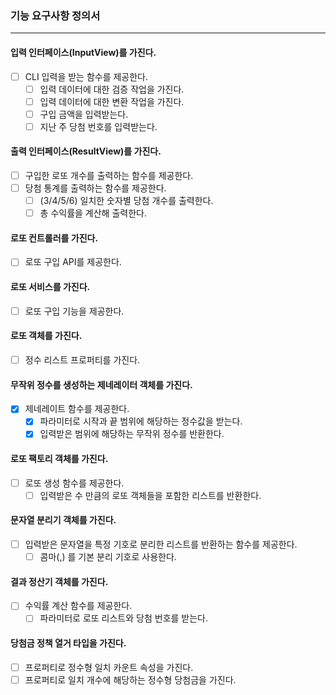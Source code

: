 ### 기능 요구사항 정의서
* * *
#### 입력 인터페이스(InputView)를 가진다.
- [ ] CLI 입력을 받는 함수를 제공한다.
  - [ ] 입력 데이터에 대한 검증 작업을 가진다.
  - [ ] 입력 데이터에 대한 변환 작업을 가진다.
  - [ ] 구입 금액을 입력받는다.
  - [ ] 지난 주 당첨 번호를 입력받는다.
#### 출력 인터페이스(ResultView)를 가진다.
- [ ] 구입한 로또 개수를 출력하는 함수를 제공한다. 
- [ ] 당첨 통계를 출력하는 함수를 제공한다.
  - [ ] (3/4/5/6) 일치한 숫자별 당첨 개수를 출력한다.
  - [ ] 총 수익률을 계산해 출력한다.
#### 로또 컨트롤러를 가진다.
- [ ] 로또 구입 API를 제공한다.
#### 로또 서비스를 가진다.
- [ ] 로또 구입 기능을 제공한다.
#### 로또 객체를 가진다.
- [ ] 정수 리스트 프로퍼티를 가진다.
#### 무작위 정수를 생성하는 제네레이터 객체를 가진다.
- [x] 제네레이트 함수를 제공한다.
  - [x] 파라미터로 시작과 끝 범위에 해당하는 정수값을 받는다.
  - [x] 입력받은 범위에 해당하는 무작위 정수를 반환한다.
#### 로또 팩토리 객체를 가진다.
- [ ] 로또 생성 함수를 제공한다. 
  - [ ] 입력받은 수 만큼의 로또 객체들을 포함한 리스트를 반환한다.
#### 문자열 분리기 객체를 가진다.
- [ ] 입력받은 문자열을 특정 기호로 분리한 리스트를 반환하는 함수를 제공한다. 
  - [ ] 콤마(,) 를 기본 분리 기호로 사용한다.
#### 결과 정산기 객체를 가진다.
- [ ] 수익률 계산 함수를 제공한다.
  - [ ] 파라미터로 로또 리스트와 당첨 번호를 받는다.
#### 당첨금 정책 열거 타입을 가진다.
- [ ] 프로퍼티로 정수형 일치 카운트 속성을 가진다.
- [ ] 프로퍼티로 일치 개수에 해당하는 정수형 당첨금을 가진다.